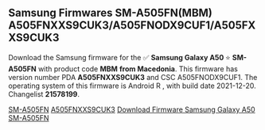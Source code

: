<h2>Samsung Firmwares SM-A505FN(MBM) A505FNXXS9CUK3/A505FNODX9CUF1/A505FXXS9CUK3</h2>
Download the Samsung firmware for the ✅ <strong>Samsung Galaxy A50 </strong> ⭐ <strong>SM-A505FN</strong> with product code <strong>MBM</strong> <strong> from Macedonia</strong>. This firmware has version number PDA <strong>A505FNXXS9CUK3</strong> and CSC A505FNODX9CUF1. The operating system of this firmware is Android R , with build date 2021-12-20. Changelist <strong>21578199</strong>.


[SM-A505FN](https://samfirm.shop/samsung/model/SM-A505FN)
[A505FNXXS9CUK3](https://samfirm.shop/samsung/pda/A505FNXXS9CUK3)
[Download Firmware Samsung Galaxy A50 SM-A505FN](https://samfirm.shop/samsung/firmware/483563)
